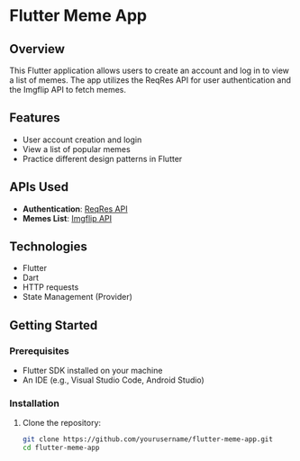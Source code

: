 # Flutter Meme App

## Overview
This Flutter application allows users to create an account and log in to view a list of memes. The app utilizes the ReqRes API for user authentication and the Imgflip API to fetch memes.

## Features
- User account creation and login
- View a list of popular memes
- Practice different design patterns in Flutter

## APIs Used
- **Authentication**: [ReqRes API](https://reqres.in/)
- **Memes List**: [Imgflip API](https://api.imgflip.com/get_memes)

## Technologies
- Flutter
- Dart
- HTTP requests
- State Management (Provider)

## Getting Started

### Prerequisites
- Flutter SDK installed on your machine
- An IDE (e.g., Visual Studio Code, Android Studio)

### Installation
1. Clone the repository:
   ```bash
   git clone https://github.com/yourusername/flutter-meme-app.git
   cd flutter-meme-app
